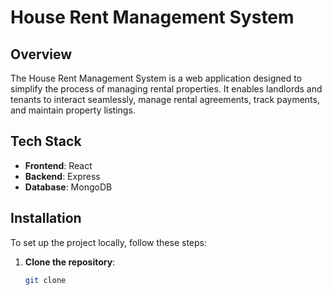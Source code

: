 # House Rent Management System

## Overview

The House Rent Management System is a web application designed to simplify the process of managing rental properties. It enables landlords and tenants to interact seamlessly, manage rental agreements, track payments, and maintain property listings.

## Tech Stack

- **Frontend**: React
- **Backend**: Express
- **Database**: MongoDB

## Installation

To set up the project locally, follow these steps:

1. **Clone the repository**:
   ```bash
   git clone
   ```
